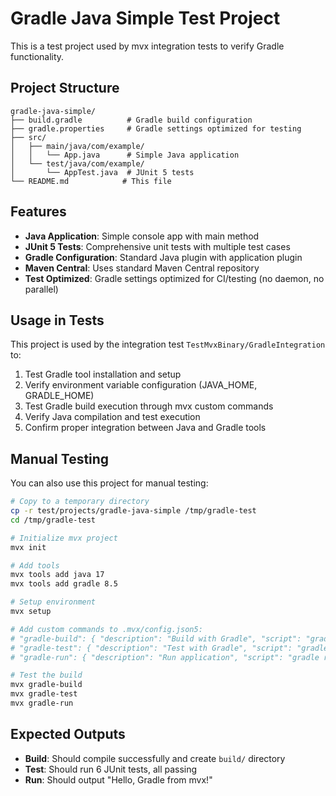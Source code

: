 # Gradle Java Simple Test Project

This is a test project used by mvx integration tests to verify Gradle functionality.

## Project Structure

```
gradle-java-simple/
├── build.gradle          # Gradle build configuration
├── gradle.properties     # Gradle settings optimized for testing
├── src/
│   ├── main/java/com/example/
│   │   └── App.java      # Simple Java application
│   └── test/java/com/example/
│       └── AppTest.java  # JUnit 5 tests
└── README.md            # This file
```

## Features

- **Java Application**: Simple console app with main method
- **JUnit 5 Tests**: Comprehensive unit tests with multiple test cases
- **Gradle Configuration**: Standard Java plugin with application plugin
- **Maven Central**: Uses standard Maven Central repository
- **Test Optimized**: Gradle settings optimized for CI/testing (no daemon, no parallel)

## Usage in Tests

This project is used by the integration test `TestMvxBinary/GradleIntegration` to:

1. Test Gradle tool installation and setup
2. Verify environment variable configuration (JAVA_HOME, GRADLE_HOME)
3. Test Gradle build execution through mvx custom commands
4. Verify Java compilation and test execution
5. Confirm proper integration between Java and Gradle tools

## Manual Testing

You can also use this project for manual testing:

```bash
# Copy to a temporary directory
cp -r test/projects/gradle-java-simple /tmp/gradle-test
cd /tmp/gradle-test

# Initialize mvx project
mvx init

# Add tools
mvx tools add java 17
mvx tools add gradle 8.5

# Setup environment
mvx setup

# Add custom commands to .mvx/config.json5:
# "gradle-build": { "description": "Build with Gradle", "script": "gradle build" }
# "gradle-test": { "description": "Test with Gradle", "script": "gradle test" }
# "gradle-run": { "description": "Run application", "script": "gradle run" }

# Test the build
mvx gradle-build
mvx gradle-test
mvx gradle-run
```

## Expected Outputs

- **Build**: Should compile successfully and create `build/` directory
- **Test**: Should run 6 JUnit tests, all passing
- **Run**: Should output "Hello, Gradle from mvx!"
